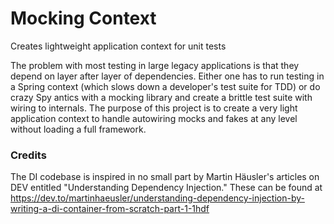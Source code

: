 # Mocking Context
Creates lightweight application context for unit tests

The problem with most testing in large legacy applications is that they depend on layer after layer of dependencies.  Either one has to run testing in a Spring context (which slows down a developer's test suite for TDD) or do crazy Spy antics with a mocking library and create a brittle test suite with wiring to internals.  The purpose of this project is to create a very light application context to handle autowiring mocks and fakes at any level without loading a full framework.


### Credits
The DI codebase is inspired in no small part by Martin Häusler's articles on DEV entitled "Understanding Dependency Injection."  These can be found at https://dev.to/martinhaeusler/understanding-dependency-injection-by-writing-a-di-container-from-scratch-part-1-1hdf

